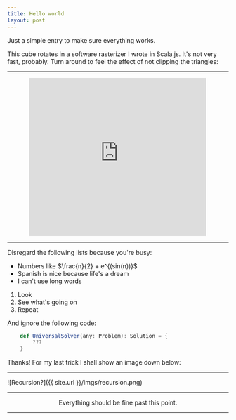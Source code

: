 ```yaml
---
title: Hello world
layout: post
---
```


Just a simple entry to make sure everything works.

This cube rotates in a software rasterizer I wrote in Scala.js. It's not very fast, probably. Turn around to feel the effect of not clipping the triangles:

--------

<iframe style="margin-left: auto;margin-right: auto; display:block; text-align:center; width: 80%; min-height: 360px; border: 0px;" src="http://dropthevertz.co.nf/raster"></iframe>

---------

Disregard the following lists because you're busy:

* Numbers like $\frac{n}{2} + e^{(sin(n))}$
* Spanish is nice because life's a dream
* I can't use long words

1. Look
2. See what's going on
3. Repeat

And ignore the following code:

```scala
    def UniversalSolver(any: Problem): Solution = {
        ???
    }
```

Thanks! For my last trick I shall show an image down below:

----------

![Recursion?]({{ site.url }}/imgs/recursion.png)

-----------

<center>
    Everything should be fine past this point.
</center>

-----------

